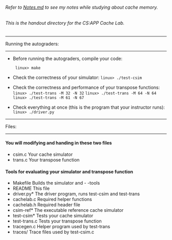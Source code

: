 ###### Refer to [Notes.md](./Notes.md) to see my notes while studying about cache memory.

###### This is the handout directory for the CS:APP Cache Lab. 

************************
Running the autograders:
************************

- Before running the autograders, compile your code:
  
  `` linux> make``

- Check the correctness of your simulator:
    ``linux> ./test-csim``

- Check the correctness and performance of your transpose functions:
    ``linux> ./test-trans -M 32 -N 32``
    ``linux> ./test-trans -M 64 -N 64``
    ``linux> ./test-trans -M 61 -N 67``

- Check everything at once (this is the program that your instructor runs):
    ``linux> ./driver.py``

******
Files:
******

#### You will modifying and handing in these two files
- csim.c       Your cache simulator
- trans.c      Your transpose function

#### Tools for evaluating your simulator and transpose function
- Makefile     Builds the simulator and - -tools
- README       This file
- driver.py*   The driver program, runs test-csim and test-trans
- cachelab.c   Required helper functions
- cachelab.h   Required header file
- csim-ref*    The executable reference cache simulator
- test-csim*   Tests your cache simulator
- test-trans.c Tests your transpose function
- tracegen.c   Helper program used by test-trans
- traces/      Trace files used by test-csim.c
